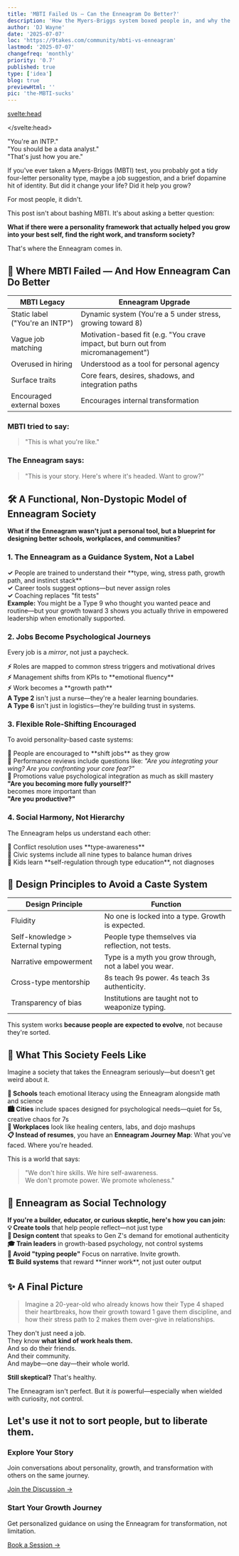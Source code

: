 ```yaml
---
title: 'MBTI Failed Us — Can the Enneagram Do Better?'
description: 'How the Myers-Briggs system boxed people in, and why the Enneagram offers a more transformative, human-centered alternative for careers, relationships, and society.'
author: 'DJ Wayne'
date: '2025-07-07'
loc: 'https://9takes.com/community/mbti-vs-enneagram'
lastmod: '2025-07-07'
changefreq: 'monthly'
priority: '0.7'
published: true
type: ['idea']
blog: true
previewHtml: ''
pic: 'the-MBTI-sucks'
---
```


<svelte:head>

<script type="application/ld+json">
{
  "@context": "https://schema.org",
  "@type": "BlogPosting",
  "headline": "MBTI Failed Us — Can the Enneagram Do Better?",
  "description": "How the Myers-Briggs system boxed people in, and why the Enneagram offers a more transformative, human-centered alternative for careers, relationships, and society.",
  "author": {
    "@type": "Person",
    "name": "DJ Wayne",
    "sameAs": [
      "https://www.instagram.com/djwayne3/",
      "https://www.youtube.com/@djwayne3",
      "https://www.linkedin.com/in/davidtwayne/",
      "https://twitter.com/djwayne3"
    ]
  },
  "publisher": {
    "@type": "Organization",
    "name": "9takes",
    "logo": {
      "@type": "ImageObject",
      "url": "https://9takes.com/brand/aero.png"
    },
    "sameAs": [
      "https://www.instagram.com/9takesdotcom/",
      "https://twitter.com/9takesdotcom"
    ]
  },
  "datePublished": "2025-07-07",
  "dateModified": "2025-07-07",
  "url": "https://9takes.com/community/mbti-vs-enneagram",
  "image": {
    "@type": "ImageObject",
    "url": "https://9takes.com/blogs/the-MBTI-sucks.webp",
    "width": 900,
    "height": 900
  },
  "articleSection": "Psychology",
  "keywords": ["MBTI critique", "Enneagram benefits", "personality systems", "personal growth", "career guidance", "society transformation"],
  "wordCount": 3842,
  "isPartOf": {
    "@type": "Blog",
    "name": "9takes Community Blog",
    "url": "https://9takes.com/community"
  },
  "mainEntityOfPage": {
    "@type": "WebPage",
    "@id": "https://9takes.com/community/mbti-vs-enneagram"
  }
}
</script>

</svelte:head>

<div class="bg-gray-100 border-l-4 border-gray-500 p-6 rounded-lg mb-8 text-lg italic">
"You're an INTP."<br>
"You should be a data analyst."<br>
"That's just how you are."
</div>

If you've ever taken a Myers-Briggs (MBTI) test, you probably got a tidy four-letter personality type, maybe a job suggestion, and a brief dopamine hit of identity. But did it change your life? Did it help you grow?

<div class="text-center font-bold text-2xl text-red-600 my-8">
For most people, it didn't.
</div>

This post isn't about bashing MBTI. It's about asking a better question:

<div class="bg-blue-50 border border-blue-200 border-l-4 border-l-blue-500 p-6 rounded-lg my-8">
<strong class="text-xl">What if there were a personality framework that actually helped you grow into your best self, find the right work, and transform society?</strong>
</div>

That's where the Enneagram comes in.

<h2 class="text-3xl font-semibold text-neutral-900 mt-12 mb-6">🧰 Where MBTI Failed — And How Enneagram Can Do Better</h2>

<div class="overflow-x-auto my-8">
<table class="w-full border-collapse bg-white rounded-lg shadow-md overflow-hidden">
<thead>
<tr class="bg-gradient-to-r from-red-500 to-red-600 text-white">
<th class="p-4 text-left font-semibold">MBTI Legacy</th>
<th class="p-4 text-left font-semibold">Enneagram Upgrade</th>
</tr>
</thead>
<tbody>
<tr class="border-b border-neutral-200 hover:bg-gray-50">
<td class="p-4">
<div class="bg-red-50 p-3 rounded border-l-4 border-red-400">
Static label ("You're an INTP")
</div>
</td>
<td class="p-4">
<div class="bg-green-50 p-3 rounded border-l-4 border-green-400">
Dynamic system (You're a 5 under stress, growing toward 8)
</div>
</td>
</tr>
<tr class="border-b border-neutral-200 hover:bg-gray-50">
<td class="p-4">
<div class="bg-red-50 p-3 rounded border-l-4 border-red-400">
Vague job matching
</div>
</td>
<td class="p-4">
<div class="bg-green-50 p-3 rounded border-l-4 border-green-400">
Motivation-based fit (e.g. "You crave impact, but burn out from micromanagement")
</div>
</td>
</tr>
<tr class="border-b border-neutral-200 hover:bg-gray-50">
<td class="p-4">
<div class="bg-red-50 p-3 rounded border-l-4 border-red-400">
Overused in hiring
</div>
</td>
<td class="p-4">
<div class="bg-green-50 p-3 rounded border-l-4 border-green-400">
Understood as a tool for personal agency
</div>
</td>
</tr>
<tr class="border-b border-neutral-200 hover:bg-gray-50">
<td class="p-4">
<div class="bg-red-50 p-3 rounded border-l-4 border-red-400">
Surface traits
</div>
</td>
<td class="p-4">
<div class="bg-green-50 p-3 rounded border-l-4 border-green-400">
Core fears, desires, shadows, and integration paths
</div>
</td>
</tr>
<tr class="hover:bg-gray-50">
<td class="p-4">
<div class="bg-red-50 p-3 rounded border-l-4 border-red-400">
Encouraged external boxes
</div>
</td>
<td class="p-4">
<div class="bg-green-50 p-3 rounded border-l-4 border-green-400">
Encourages internal transformation
</div>
</td>
</tr>
</tbody>
</table>
</div>

<div class="grid grid-cols-1 md:grid-cols-2 gap-8 my-8">
<div class="bg-red-50 border border-red-200 p-6 rounded-lg">
<h3 class="text-xl font-bold text-red-800 mb-4">MBTI tried to say:</h3>
<blockquote class="text-lg italic text-red-700 border-l-4 border-red-400 pl-4">
"This is what you're like."
</blockquote>
</div>

<div class="bg-green-50 border border-green-200 p-6 rounded-lg">
<h3 class="text-xl font-bold text-green-800 mb-4">The Enneagram says:</h3>
<blockquote class="text-lg italic text-green-700 border-l-4 border-green-400 pl-4">
"This is your story. Here's where it's headed. Want to grow?"
</blockquote>
</div>
</div>

<h2 class="text-3xl font-semibold text-neutral-900 mt-12 mb-6">🛠️ A Functional, Non-Dystopic Model of Enneagram Society</h2>

<div class="bg-blue-50 border-l-4 border-blue-400 p-6 my-8 rounded-lg">
<strong class="text-xl">What if the Enneagram wasn't just a personal tool, but a blueprint for designing better schools, workplaces, and communities?</strong>
</div>

<div class="space-y-8 my-10">

<div class="bg-gradient-to-r from-purple-50 to-blue-50 border border-purple-200 p-8 rounded-lg">
<h3 class="text-2xl font-bold text-purple-800 mb-4">1. The Enneagram as a Guidance System, Not a Label</h3>
<div class="space-y-4">
<div class="bg-white p-4 rounded border border-purple-200">
<strong>✓</strong> People are trained to understand their **type, wing, stress path, growth path, and instinct stack**
</div>
<div class="bg-white p-4 rounded border border-purple-200">
<strong>✓</strong> Career tools suggest options—but never assign roles
</div>
<div class="bg-white p-4 rounded border border-purple-200">
<strong>✓</strong> Coaching replaces "fit tests"
</div>
</div>

<div class="bg-purple-100 p-4 rounded-lg mt-6 border-l-4 border-purple-500">
<strong>Example:</strong> You might be a Type 9 who thought you wanted peace and routine—but your growth toward 3 shows you actually thrive in empowered leadership when emotionally supported.
</div>
</div>

<div class="bg-gradient-to-r from-green-50 to-teal-50 border border-green-200 p-8 rounded-lg">
<h3 class="text-2xl font-bold text-green-800 mb-4">2. Jobs Become Psychological Journeys</h3>
<p class="text-lg mb-6">Every job is a <em>mirror</em>, not just a paycheck.</p>

<div class="space-y-4">
<div class="bg-white p-4 rounded border border-green-200">
<strong>⚡</strong> Roles are mapped to common stress triggers and motivational drives
</div>
<div class="bg-white p-4 rounded border border-green-200">
<strong>⚡</strong> Management shifts from KPIs to **emotional fluency**
</div>
<div class="bg-white p-4 rounded border border-green-200">
<strong>⚡</strong> Work becomes a **growth path**
</div>
</div>

<div class="grid grid-cols-1 md:grid-cols-2 gap-4 mt-6">
<div class="bg-green-100 p-4 rounded-lg border-l-4 border-green-500">
<strong>A Type 2</strong> isn't just a nurse—they're a healer learning boundaries.
</div>
<div class="bg-green-100 p-4 rounded-lg border-l-4 border-green-500">
<strong>A Type 6</strong> isn't just in logistics—they're building trust in systems.
</div>
</div>
</div>

<div class="bg-gradient-to-r from-orange-50 to-yellow-50 border border-orange-200 p-8 rounded-lg">
<h3 class="text-2xl font-bold text-orange-800 mb-4">3. Flexible Role-Shifting Encouraged</h3>
<p class="text-lg mb-6">To avoid personality-based caste systems:</p>

<div class="space-y-4">
<div class="bg-white p-4 rounded border border-orange-200">
<strong>🔄</strong> People are encouraged to **shift jobs** as they grow
</div>
<div class="bg-white p-4 rounded border border-orange-200">
<strong>🔄</strong> Performance reviews include questions like: <em>"Are you integrating your wing? Are you confronting your core fear?"</em>
</div>
<div class="bg-white p-4 rounded border border-orange-200">
<strong>🔄</strong> Promotions value psychological integration as much as skill mastery
</div>
</div>

<div class="bg-orange-100 p-6 rounded-lg mt-6 border-l-4 border-orange-500 text-center">
<strong class="text-xl">"Are you becoming more fully yourself?"</strong><br>
<span class="text-lg">becomes more important than</span><br>
<strong class="text-xl">"Are you productive?"</strong>
</div>
</div>

<div class="bg-gradient-to-r from-pink-50 to-purple-50 border border-pink-200 p-8 rounded-lg">
<h3 class="text-2xl font-bold text-pink-800 mb-4">4. Social Harmony, Not Hierarchy</h3>
<p class="text-lg mb-6">The Enneagram helps us understand each other:</p>

<div class="space-y-4">
<div class="bg-white p-4 rounded border border-pink-200">
<strong>🤝</strong> Conflict resolution uses **type-awareness**
</div>
<div class="bg-white p-4 rounded border border-pink-200">
<strong>🤝</strong> Civic systems include all nine types to balance human drives
</div>
<div class="bg-white p-4 rounded border border-pink-200">
<strong>🤝</strong> Kids learn **self-regulation through type education**, not diagnoses
</div>
</div>
</div>

</div>

<h2 class="text-3xl font-semibold text-neutral-900 mt-12 mb-6">🧭 Design Principles to Avoid a Caste System</h2>

<div class="overflow-x-auto my-8">
<table class="w-full border-collapse bg-white rounded-lg shadow-md overflow-hidden">
<thead>
<tr class="bg-gradient-to-r from-indigo-500 to-purple-600 text-white">
<th class="p-4 text-left font-semibold">Design Principle</th>
<th class="p-4 text-left font-semibold">Function</th>
</tr>
</thead>
<tbody>
<tr class="border-b border-neutral-200 hover:bg-indigo-50">
<td class="p-4 font-semibold text-indigo-800">Fluidity</td>
<td class="p-4">No one is locked into a type. Growth is expected.</td>
</tr>
<tr class="border-b border-neutral-200 hover:bg-purple-50">
<td class="p-4 font-semibold text-purple-800">Self-knowledge > External typing</td>
<td class="p-4">People type themselves via reflection, not tests.</td>
</tr>
<tr class="border-b border-neutral-200 hover:bg-blue-50">
<td class="p-4 font-semibold text-blue-800">Narrative empowerment</td>
<td class="p-4">Type is a myth you grow through, not a label you wear.</td>
</tr>
<tr class="border-b border-neutral-200 hover:bg-green-50">
<td class="p-4 font-semibold text-green-800">Cross-type mentorship</td>
<td class="p-4">8s teach 9s power. 4s teach 3s authenticity.</td>
</tr>
<tr class="hover:bg-orange-50">
<td class="p-4 font-semibold text-orange-800">Transparency of bias</td>
<td class="p-4">Institutions are taught not to weaponize typing.</td>
</tr>
</tbody>
</table>
</div>

<div class="bg-gradient-to-r from-green-100 to-blue-100 p-6 rounded-lg text-center my-8">
<p class="text-xl font-semibold text-gray-800">This system works <strong>because people are expected to evolve</strong>, not because they're sorted.</p>
</div>

<h2 class="text-3xl font-semibold text-neutral-900 mt-12 mb-6">🌄 What This Society Feels Like</h2>

<div class="bg-gradient-to-r from-yellow-50 to-orange-50 p-8 rounded-lg my-8">
<p class="text-xl font-semibold text-gray-800 mb-6">Imagine a society that takes the Enneagram seriously—but doesn't get weird about it.</p>

<div class="space-y-6">
<div class="bg-white p-6 rounded-lg border border-yellow-200 shadow-sm">
<strong class="text-lg text-yellow-800">🏫 Schools</strong> teach emotional literacy using the Enneagram alongside math and science
</div>

<div class="bg-white p-6 rounded-lg border border-orange-200 shadow-sm">
<strong class="text-lg text-orange-800">🏙️ Cities</strong> include spaces designed for psychological needs—quiet for 5s, creative chaos for 7s
</div>

<div class="bg-white p-6 rounded-lg border border-red-200 shadow-sm">
<strong class="text-lg text-red-800">🏢 Workplaces</strong> look like healing centers, labs, and dojo mashups
</div>

<div class="bg-white p-6 rounded-lg border border-purple-200 shadow-sm">
<strong class="text-lg text-purple-800">📋 Instead of resumes</strong>, you have an <strong>Enneagram Journey Map</strong>: What you've faced. Where you're headed.
</div>
</div>
</div>

<div class="bg-gradient-to-r from-indigo-600 to-purple-600 text-white p-8 rounded-lg text-center my-12">
<p class="text-xl font-semibold mb-4">This is a world that says:</p>
<blockquote class="text-2xl italic">
"We don't hire skills. We hire self-awareness.<br>
We don't promote power. We promote wholeness."
</blockquote>
</div>

<h2 class="text-3xl font-semibold text-neutral-900 mt-12 mb-6">🧬 Enneagram as Social Technology</h2>

<div class="bg-blue-50 border-l-4 border-blue-400 p-6 my-8 rounded-lg">
<strong class="text-lg">If you're a builder, educator, or curious skeptic, here's how you can join:</strong>
</div>

<div class="grid grid-cols-1 md:grid-cols-2 gap-6 my-8">
<div class="bg-gradient-to-br from-blue-50 to-blue-100 p-6 rounded-lg border border-blue-200">
<strong class="text-blue-800">💡 Create tools</strong> that help people reflect—not just type
</div>

<div class="bg-gradient-to-br from-green-50 to-green-100 p-6 rounded-lg border border-green-200">
<strong class="text-green-800">🎯 Design content</strong> that speaks to Gen Z's demand for emotional authenticity
</div>

<div class="bg-gradient-to-br from-purple-50 to-purple-100 p-6 rounded-lg border border-purple-200">
<strong class="text-purple-800">🎓 Train leaders</strong> in growth-based psychology, not control systems
</div>

<div class="bg-gradient-to-br from-orange-50 to-orange-100 p-6 rounded-lg border border-orange-200">
<strong class="text-orange-800">🚫 Avoid "typing people"</strong> Focus on narrative. Invite growth.
</div>

<div class="bg-gradient-to-br from-pink-50 to-pink-100 p-6 rounded-lg border border-pink-200 md:col-span-2">
<strong class="text-pink-800">🏗️ Build systems</strong> that reward **inner work**, not just outer output
</div>
</div>

<h2 class="text-3xl font-semibold text-neutral-900 mt-12 mb-6">✨ A Final Picture</h2>

<div class="bg-gradient-to-r from-purple-100 to-pink-100 p-8 rounded-lg my-8 border border-purple-200">
<blockquote class="text-xl italic text-purple-800 mb-6">
Imagine a 20-year-old who already knows how their Type 4 shaped their heartbreaks, how their growth toward 1 gave them discipline, and how their stress path to 2 makes them over-give in relationships.
</blockquote>

<div class="space-y-4 text-lg">
<div class="bg-white p-4 rounded border-l-4 border-purple-500">
They don't just need a job.
</div>
<div class="bg-white p-4 rounded border-l-4 border-purple-500">
They know <strong>what kind of work heals them.</strong>
</div>
<div class="bg-white p-4 rounded border-l-4 border-purple-500">
And so do their friends.
</div>
<div class="bg-white p-4 rounded border-l-4 border-purple-500">
And their community.
</div>
<div class="bg-white p-4 rounded border-l-4 border-purple-500">
And maybe—one day—their whole world.
</div>
</div>
</div>

<div class="bg-yellow-50 border border-yellow-200 border-l-4 border-l-yellow-500 p-6 rounded-lg my-8">
<p class="text-lg"><strong>Still skeptical?</strong> That's healthy.</p>
<p class="mt-4">The Enneagram isn't perfect. But it <em>is</em> powerful—especially when wielded with curiosity, not control.</p>
</div>

<div class="bg-gradient-to-r from-green-600 to-blue-600 text-white p-8 rounded-lg text-center my-12">
<h2 class="text-3xl font-bold mb-4">Let's use it not to sort people, but to liberate them.</h2>
</div>

<div class="grid grid-cols-1 md:grid-cols-2 gap-6 my-8">
<div class="bg-blue-50 border border-blue-200 p-6 rounded-lg text-center">
<h3 class="text-xl font-bold text-blue-800 mb-4">Explore Your Story</h3>
<p class="mb-4">Join conversations about personality, growth, and transformation with others on the same journey.</p>
<a href="https://9takes.com/questions" class="inline-block bg-blue-600 text-white px-6 py-3 rounded-lg font-semibold hover:bg-blue-700 transition-colors">
Join the Discussion →
</a>
</div>

<div class="bg-purple-50 border border-purple-200 p-6 rounded-lg text-center">
<h3 class="text-xl font-bold text-purple-800 mb-4">Start Your Growth Journey</h3>
<p class="mb-4">Get personalized guidance on using the Enneagram for transformation, not limitation.</p>
<a href="https://9takes.com/book-session" class="inline-block bg-purple-600 text-white px-6 py-3 rounded-lg font-semibold hover:bg-purple-700 transition-colors">
Book a Session →
</a>
</div>
</div>

